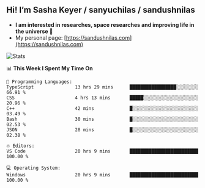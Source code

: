 ## Hi! I’m Sasha Keyer / sanyuchilas / sandushnilas

- **I am interested in researches, space researches and improving life in the universe 🌠**  
- My personal page: [https://sandushnilas.com](https://sandushnilas.com)

![Stats](https://github-readme-stats.vercel.app/api?username=sanyuchilas&show_icons=true&theme=react&hide=issues&count_private=true&layout=compact)

<!--START_SECTION:waka-->
📊 **This Week I Spent My Time On** 

```text
💬 Programming Languages: 
TypeScript               13 hrs 29 mins      █████████████████░░░░░░░░   66.91 % 
CSS                      4 hrs 13 mins       █████░░░░░░░░░░░░░░░░░░░░   20.96 % 
C++                      42 mins             █░░░░░░░░░░░░░░░░░░░░░░░░   03.49 % 
Bash                     30 mins             █░░░░░░░░░░░░░░░░░░░░░░░░   02.53 % 
JSON                     28 mins             █░░░░░░░░░░░░░░░░░░░░░░░░   02.38 % 

🔥 Editors: 
VS Code                  20 hrs 9 mins       █████████████████████████   100.00 % 

💻 Operating System: 
Windows                  20 hrs 9 mins       █████████████████████████   100.00 % 
```


<!--END_SECTION:waka-->
